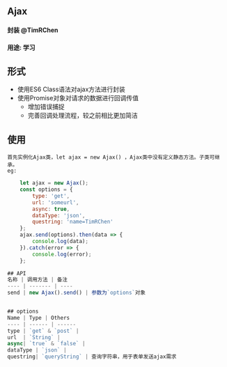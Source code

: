 ## Ajax
#### 封装 @TimRChen
#### 用途: 学习

## 形式
*   使用ES6 Class语法对ajax方法进行封装
*   使用Promise对象对请求的数据进行回调传值
    *   增加错误捕捉
    *   完善回调处理流程，较之前相比更加简洁

## 使用
    首先实例化Ajax类，let ajax = new Ajax() ，Ajax类中没有定义静态方法。子类可继承。
    eg: 
```js
    let ajax = new Ajax();
    const options = {
        type: 'get',
        url: 'someurl',
        async: true,
        dataType: 'json',
        questring: 'name=TimRChen'
    };
    ajax.send(options).then(data => {
        console.log(data);
    }).catch(error => {
        console.log(error);
    };

## API
名称 | 调用方法 | 备注
---- | ------- | ----
send | new Ajax().send() | 参数为`options`对象


## options
Name | Type | Others
---- | ------ | ------
type | `get` & `post` | 
url  | `String` |
async| `true` & `false` | 
dataType | `json` | 
questring| `queryString` | 查询字符串，用于表单发送ajax需求


